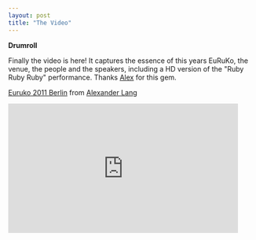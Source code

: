 ```yaml
---
layout: post
title: "The Video"
---
```


**Drumroll**

Finally the video is here! It captures the essence of this years EuRuKo, the venue, the people and the speakers, including a HD version of the "Ruby Ruby Ruby" performance. Thanks [Alex](https://twitter.com/langalex) for this gem.

[Euruko 2011 Berlin](https://vimeo.com/26009791) from [Alexander Lang](https://vimeo.com/langalex)

<p>
    <iframe title="vimeo-player" src="https://player.vimeo.com/video/26009791?h=14a51e6577" width="468" height="263" frameborder="0" allowfullscreen></iframe>
    </iframe>
</p>
